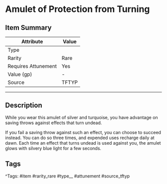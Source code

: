 # Amulet of Protection from Turning

## Item Summary

| Attribute            | Value                        |
|----------------------|------------------------------|
| Type                 |   |
| Rarity               | Rare             |
| Requires Attunement  | Yes                |
| Value (gp)           | -    |
| Source               | TFTYP |

---

## Description

While you wear this amulet of silver and turquoise, you have advantage on saving throws against effects that turn undead.

If you fail a saving throw against such an effect, you can choose to succeed instead. You can do so three times, and expended uses recharge daily at dawn. Each time an effect that turns undead is used against you, the amulet glows with silvery blue light for a few seconds.

## Tags

^Tags: #item #rarity_rare #type__ #attunement #source_tftyp